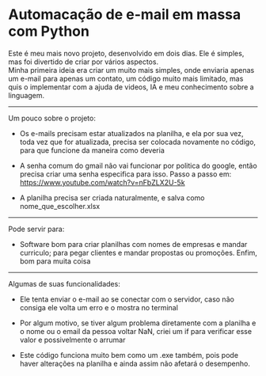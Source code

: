 
# Automacação de e-mail em massa com Python

Este é meu mais novo projeto, desenvolvido em dois dias. Ele é simples, mas foi divertido de criar por vários aspectos.                                             
Minha primeira ideia era criar um muito mais simples, onde enviaria apenas um e-mail para apenas um contato, um código muito mais limitado, mas quis o implementar com a ajuda de videos, IA e meu conhecimento sobre a linguagem.

--------------------------

Um pouco sobre o projeto:
* Os e-mails precisam estar atualizados na planilha, e ela por sua vez, toda vez que for atualizada, precisa ser colocada novamente no código, para que funcione da maneira como deveria

* A senha comum do gmail não vai funcionar por politica do google, então precisa criar uma senha especifica para isso. Passo a passo em: 
https://www.youtube.com/watch?v=nFbZLX2U-5k

* A planilha precisa ser criada naturalmente, e salva como nome_que_escolher.xlsx

------------------------------

Pode servir para:

* Software bom para criar planilhas com nomes de empresas e mandar curriculo; para pegar clientes e mandar propostas ou promoções. Enfim, bom para muita coisa

-------------------------
  
Algumas de suas funcionalidades:

* Ele tenta enviar o e-mail ao se conectar com o servidor, caso não consiga ele volta um erro e o mostra no terminal
  
* Por algum motivo, se tiver algum problema diretamente com a planilha e o nome ou o email da pessoa voltar NaN, criei um if para verificar esse valor e possivelmente o arrumar

* Este código funciona muito bem como um .exe também, pois pode haver alterações na planilha e ainda assim não afetará o desempenho.



